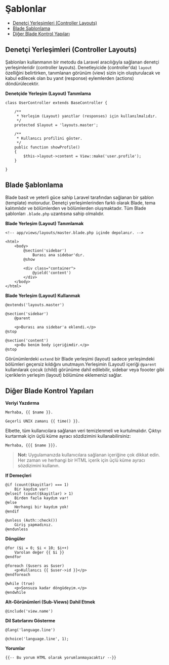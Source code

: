 # Şablonlar

- [Denetçi Yerleşimleri (Controller Layouts)](#controller-layouts)
- [Blade Şablonlama](#blade-templating)
- [Diğer Blade Kontrol Yapıları](#other-blade-control-structures)

<a name="controller-layouts"></a>
## Denetçi Yerleşimleri (Controller Layouts)

Şablonları kullanmanın bir metodu da Laravel aracılığıyla sağlanan denetçi yerleşimleridir (controller layouts). Denetleyicide (controller'da) `layout` özelliğini belirtirken, tanımlanan görünüm (view) sizin için oluşturulacak ve kabul edilecek olan bu yanıt (response) eylemlerden (actions) döndürülecektir.

**Denetçide Yerleşim (Layout) Tanımlama**

	class UserController extends BaseController {

		/**
		 * Yerleşim (Layout) yanıtlar (responses) için kullanılmalıdır.
		 */
		protected $layout = 'layouts.master';

		/**
		 * Kullanıcı profilini göster.
		 */
		public function showProfile()
		{
			$this->layout->content = View::make('user.profile');
		}

	}

<a name="blade-templating"></a>
## Blade Şablonlama

Blade basit ve yeterli güce sahip Laravel tarafından sağlanan bir şablon (template) motorudur. Denetçi yerleşimlerinden farklı olarak Blade, tema kalıtımlıdır ve bölümlerden ve bölümlerden oluşmaktadır. Tüm Blade şablonları `.blade.php` uzantısına sahip olmalıdır.

**Blade Yerleşim (Layout) Tanımlamak**

	<!-- app/views/layouts/master.blade.php içinde depolanır. -->

	<html>
		<body>
			@section('sidebar')
				Burası ana sidebar'dır.
			@show

			<div class="container">
				@yield('content')
			</div>
		</body>
	</html>

**Blade Yerleşim (Layout) Kullanmak**

	@extends('layouts.master')

	@section('sidebar')
		@parent

		<p>Burası ana sidebar'a eklendi.</p>
	@stop

	@section('content')
		<p>Bu benim body içeriğimdir.</p>
	@stop

Görünümlerdeki `extend` bir Blade yerleşimi (layout) sadece yerleşimdeki bölümleri geçersiz kıldığını unutmayın.Yerleşimin (Layout) içeriği `@parent` kullanılarak çocuk (child) görünüme dahil edilebilir, sidebar veya foooter gibi içeriklerin yerleşim (layout) bölümüne eklemenizi sağlar.

<a name="other-blade-control-structures"></a>
## Diğer Blade Kontrol Yapıları

**Veriyi Yazdırma**

	Merhaba, {{ $name }}.

	Geçerli UNIX zamanı {{ time() }}.

Elbette, tüm kullanıcılara sağlanan veri temizlenmeli ve kurtulmalıdır. Çıktıyı kurtarmak için üçlü küme ayracı sözdizimini kullanabilirsiniz:

	Merhaba, {{{ $name }}}.

> **Not:** Uygulamanızda kullanıcılara sağlanan içeriğine çok dikkat edin. Her zaman ve herhangi bir HTML içerik için üçlü küme ayracı sözdizimini kullanın.

**If Demeçleri**

	@if (count($kayitlar) === 1)
		Bir kaydım var!
	@elseif (count($kayitlar) > 1)
		Birden fazla kaydım var!
	@else
		Herhangi bir kaydım yok!
	@endif

	@unless (Auth::check())
		Giriş yapmadınız.
	@endunless

**Döngüler**

	@for ($i = 0; $i < 10; $i++)
		Varolan değer {{ $i }}
	@endfor

	@foreach ($users as $user)
		<p>Kullanıcı {{ $user->id }}</p>
	@endforeach

	@while (true)
		<p>Sonsuza kadar döngüdeyim.</p>
	@endwhile

**Alt-Görünümleri (Sub-Views) Dahil Etmek**

	@include('view.name')

**Dil Satırlarını Gösterme**

	@lang('language.line')

	@choice('language.line', 1);

**Yorumlar**

	{{-- Bu yorum HTML olarak yorumlanmayacaktır --}}
